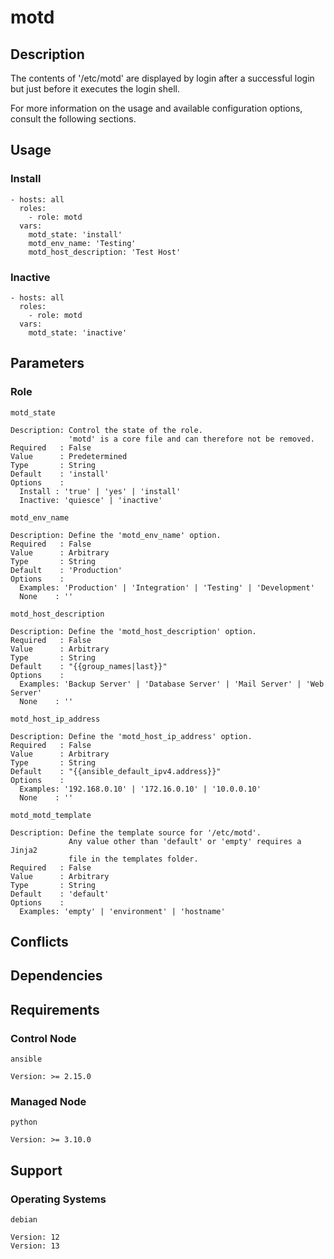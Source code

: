 # motd

## Description

The contents of '/etc/motd' are displayed by login after a successful login but
just before it executes the login shell.

For more information on the usage and available configuration options,
consult the following sections.

## Usage

### Install

```
- hosts: all
  roles:
    - role: motd
  vars:
    motd_state: 'install'
    motd_env_name: 'Testing'
    motd_host_description: 'Test Host'
```

### Inactive

```
- hosts: all
  roles:
    - role: motd
  vars:
    motd_state: 'inactive'
```

## Parameters

### Role

`motd_state`

    Description: Control the state of the role.
                 'motd' is a core file and can therefore not be removed.
    Required   : False
    Value      : Predetermined
    Type       : String
    Default    : 'install'
    Options    :
      Install : 'true' | 'yes' | 'install'
      Inactive: 'quiesce' | 'inactive'

`motd_env_name`

    Description: Define the 'motd_env_name' option.
    Required   : False
    Value      : Arbitrary
    Type       : String
    Default    : 'Production'
    Options    :
      Examples: 'Production' | 'Integration' | 'Testing' | 'Development'
      None    : ''

`motd_host_description`

    Description: Define the 'motd_host_description' option.
    Required   : False
    Value      : Arbitrary
    Type       : String
    Default    : "{{group_names|last}}"
    Options    :
      Examples: 'Backup Server' | 'Database Server' | 'Mail Server' | 'Web Server'
      None    : ''

`motd_host_ip_address`

    Description: Define the 'motd_host_ip_address' option.
    Required   : False
    Value      : Arbitrary
    Type       : String
    Default    : "{{ansible_default_ipv4.address}}"
    Options    :
      Examples: '192.168.0.10' | '172.16.0.10' | '10.0.0.10'
      None    : ''

`motd_motd_template`

    Description: Define the template source for '/etc/motd'.
                 Any value other than 'default' or 'empty' requires a Jinja2
                 file in the templates folder.
    Required   : False
    Value      : Arbitrary
    Type       : String
    Default    : 'default'
    Options    :
      Examples: 'empty' | 'environment' | 'hostname'

## Conflicts

## Dependencies

## Requirements

### Control Node

`ansible`

    Version: >= 2.15.0

### Managed Node

`python`

    Version: >= 3.10.0

## Support

### Operating Systems

`debian`

    Version: 12
    Version: 13
